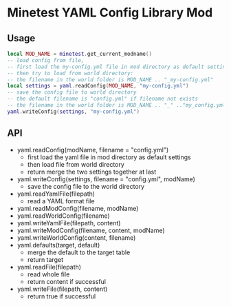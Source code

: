 # Minetest YAML Config Library Mod

## Usage

```lua
local MOD_NAME = minetest.get_current_modname()
-- load config from file,
-- first load the my-config.yml file in mod directory as default settings
-- then try to load from world directory:
-- the filename in the world folder is MOD_NAME .. "_my-config.yml"
local settings = yaml.readConfig(MOD_NAME, "my-config.yml")
-- save the config file to world directory
-- the default filename is "config.yml" if filename not exists
-- the filename in the world folder is MOD_NAME .. "_" .."my_config.yml"
yaml.writeConfig(settings, "my-config.yml")
```

## API

* yaml.readConfig(modName, filename = "config.yml")
  * first load the yaml file in mod directory as default settings
  * then load file from world directory
  * return merge the two settings together at last
* yaml.writeConfig(settings, filename = "config.yml", modName)
  * save the config file to the world directory
* yaml.readYamlFile(filepath)
  * read a YAML format file
* yaml.readModConfig(filename, modName)
* yaml.readWorldConfig(filename)
* yaml.writeYamlFile(filepath, content)
* yaml.writeModConfig(filename, content, modName)
* yaml.writeWorldConfig(content, filename)
* yaml.defaults(target, default)
  * merge the default to the target table
  * return target
* yaml.readFile(filepath)
  * read whole file
  * return content if successful
* yaml.writeFile(filepath, content)
  * return true if successful
